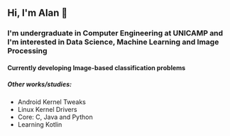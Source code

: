 ## Hi, I'm Alan :wave:
### I'm undergraduate in Computer Engineering at UNICAMP and I'm interested in Data Science, Machine Learning and Image Processing
#### Currently developing Image-based classification problems

##### Other works/studies:
- Android Kernel Tweaks
- Linux Kernel Drivers
- Core: C, Java and Python
- Learning Kotlin
